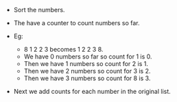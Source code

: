 + Sort the numbers.
+ The have a counter to count numbers so far.
+ Eg:
  + 8 1 2 2 3 becomes 1 2 2 3 8.
  + We have 0 numbers so far so count for 1 is 0.
  + Then we have 1 numbers so count for 2 is 1.
  + Then we have 2 numbers so count for 3 is 2.
  + Then we have 3 numbers so count for 8 is 3.

+ Next we add counts for each number in the original list.
